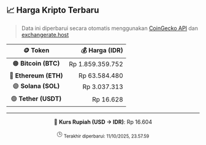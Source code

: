 

<!-- HARGA_KRIPTO -->
## 📈 Harga Kripto Terbaru

> Data ini diperbarui secara otomatis menggunakan [CoinGecko API](https://www.coingecko.com/) dan [exchangerate.host](https://exchangerate.host/)

<div align="center">

| 🪙 Token | 💰 Harga (IDR) |
|:------:|---------------:|
| 🟠 **Bitcoin (BTC)**   | Rp 1.859.359.752 |
| 🔵 **Ethereum (ETH)**  | Rp 63.584.480 |
| 🟣 **Solana (SOL)**    | Rp 3.037.313 |
| 🟢 **Tether (USDT)**   | Rp 16.628 |

---

💱 **Kurs Rupiah (USD → IDR)**: Rp 16.604

🕒 <sub>Terakhir diperbarui: 11/10/2025, 23.57.59</sub>

</div>
<!-- /HARGA_KRIPTO -->